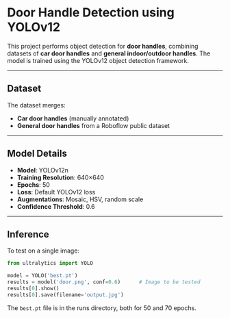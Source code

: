 # Door Handle Detection using YOLOv12

This project performs object detection for **door handles**, combining datasets of **car door handles** and **general indoor/outdoor handles**. The model is trained using the YOLOv12 object detection framework.

---

## Dataset

The dataset merges:

- **Car door handles** (manually annotated)
- **General door handles** from a Roboflow public dataset


---

## Model Details

- **Model**: YOLOv12n
- **Training Resolution**: 640×640
- **Epochs**: 50
- **Loss**: Default YOLOv12 loss
- **Augmentations**: Mosaic, HSV, random scale
- **Confidence Threshold**: 0.6

---

## Inference

To test on a single image:

```python
from ultralytics import YOLO

model = YOLO('best.pt')
results = model('door.png', conf=0.6)      # Image to be tested
results[0].show()
results[0].save(filename='output.jpg')
```

The `best.pt` file is in the runs directory, both for 50 and 70 epochs. 